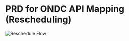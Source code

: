 # PRD for ONDC API Mapping (Rescheduling)

![Reschedule Flow](https://raw.githubusercontent.com/abhik-wil/ONDC-SRV-Specifications/draft-services/api/brd_images/Services_on_ONDC_API_Mapping_Reschedule_Cancel.png)